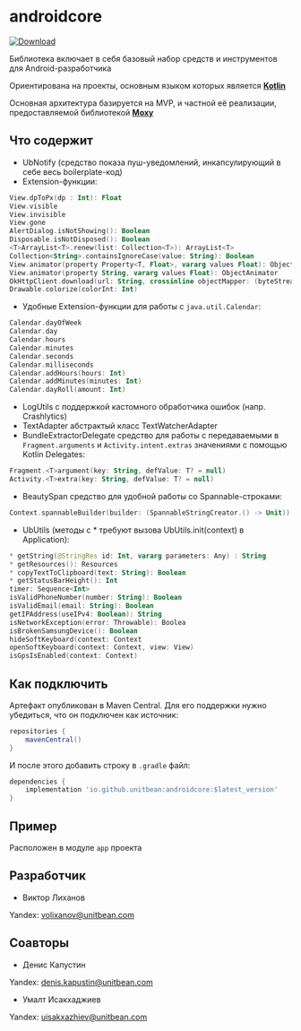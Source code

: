 # androidcore

[ ![Download](https://api.bintray.com/packages/unitbean/AndroidCore/com.unitbean.core/images/download.svg) ](https://bintray.com/unitbean/AndroidCore/com.unitbean.core/_latestVersion)

Библиотека включает в себя базовый набор средств и инструментов для Android-разработчика

Ориентирована на проекты, основным языком которых является [**Kotlin**](https://github.com/JetBrains/kotlin)

Основная архитектура базируется на MVP, и частной её реализации, предоставляемой библиотекой [**Moxy**](https://github.com/moxy-community/Moxy)

## Что содержит

- UbNotify (средство показа пуш-уведомлений, инкапсулирующий в себе весь boilerplate-код)
- Extension-функции: 
```kotlin
View.dpToPx(dp : Int): Float
View.visible
View.invisible
View.gone
AlertDialog.isNotShowing(): Boolean
Disposable.isNotDisposed(): Boolean
<T>ArrayList<T>.renew(list: Collection<T>): ArrayList<T>
Collection<String>.containsIgnoreCase(value: String): Boolean
View.animator(property Property<T, Float>, vararg values Float): ObjectAnimator
View.animator(property String, vararg values Float): ObjectAnimator
OkHttpClient.download(url: String, crossinline objectMapper: (byteStream: InputStream?) -> T?)
Drawable.colorize(colorInt: Int)
```
- Удобные Extension-функции для работы с `java.util.Calendar`:
```kotlin
Calendar.dayOfWeek
Calendar.day
Calendar.hours
Calendar.minutes
Calendar.seconds
Calendar.milliseconds
Calendar.addHours(hours: Int)
Calendar.addMinutes(minutes: Int)
Calendar.dayRoll(amount: Int)
```
- LogUtils с поддержкой кастомного обработчика ошибок (напр. Crashlytics)
- TextAdapter абстрактый класс TextWatcherAdapter
- BundleExtractorDelegate средство для работы с передаваемыми в `Fragment.arguments` и `Activity.intent.extras` значениями с помощью Kotlin Delegates:
```kotlin
Fragment.<T>argument(key: String, defValue: T? = null)
Activity.<T>extra(key: String, defValue: T? = null)
```
- BeautySpan средство для удобной работы со Spannable-строками:
```kotlin
Context.spannableBuilder(builder: (SpannableStringCreator.() -> Unit)): SpannableString
```
- UbUtils (методы с * требуют вызова UbUtils.init(context) в Application):
```kotlin
* getString(@StringRes id: Int, vararg parameters: Any) : String
* getResources(): Resources
* copyTextToClipboard(text: String): Boolean
* getStatusBarHeight(): Int
timer: Sequence<Int>
isValidPhoneNumber(number: String): Boolean
isValidEmail(email: String): Boolean
getIPAddress(useIPv4: Boolean): String
isNetworkException(error: Throwable): Boolea
isBrokenSamsungDevice(): Boolean
hideSoftKeyboard(context: Context
openSoftKeyboard(context: Context, view: View)
isGpsIsEnabled(context: Context)
```

## Как подключить

Артефакт опубликован в Maven Central. Для его поддержки нужно убедиться, что он подключен как источник:

```gradle
repositories {
    mavenCentral()
}
```

И после этого добавить строку в `.gradle` файл:

```gradle
dependencies {
    implementation 'io.github.unitbean:androidcore:$latest_version'
}
```

## Пример

Расположен в модуле `app` проекта

## Разработчик 

* Виктор Лиханов

Yandex: [volixanov@unitbean.com](volixanov@unitbean.io)

## Соавторы

* Денис Капустин

Yandex: [denis.kapustin@unitbean.com](denis.kapustin@unitbean.com)



* Умалт Исакхаджиев

Yandex: [uisakxazhiev@unitbean.com](uisakxazhiev@unitbean.com)
